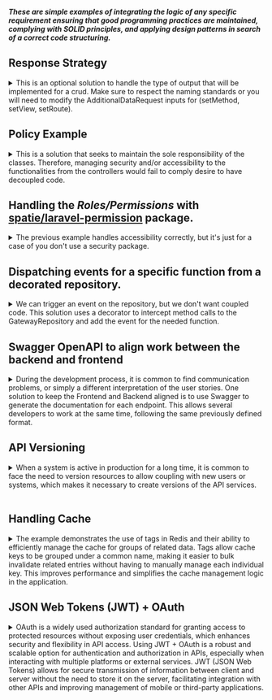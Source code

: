 
***These are simple examples of integrating the logic of any specific requirement ensuring that good programming practices are maintained, complying with SOLID principles, and applying design patterns in search of a correct code structuring.***

## Response Strategy

<details>

<summary>
This is an optional solution to handle the type of output that will be implemented for a crud. Make sure to respect the naming standards or you will need to modify the AdditionalDataRequest inputs for (setMethod, setView, setRoute).
</summary>

## How it works:
1- From a middleware or similar logic set the Additional Data Request and identify the required Response Strategy

```php
<?php

namespace App\Http\Middleware;

use Closure;
use Illuminate\Http\Request;
use SebastianBergmann\Type\Exception;
use Symfony\Component\HttpFoundation\Response;
use Anasa\ResponseStrategy\{AdditionalDataRequest,ResponseStrategyFactory,ResponseContextInterface};

class ApiOrWebMiddleware
{
    public function __construct(protected ResponseContextInterface $responseContext)
    {
    }

    /**
     * Handle an incoming request.
     *
     * @param  \Closure(\Illuminate\Http\Request): (\Symfony\Component\HttpFoundation\Response)  $next
     */
    public function handle(Request $request, Closure $next): Response
    {
        /**
         * Set additional data request:
         * this will add the controller, method, view and resource. It's
         * some dinamic data to be used in the strategy to identify and build
         * the response. A facade will be used.
         */
        $service = AdditionalDataRequest::getInstance();
        $this->setAdditionalDataRequest($request, $service);

        $this->defineResponseStrategy($service);

        return $next($request);
    }

    private function setAdditionalDataRequest(Request $request, $service): void
    {
        $action = $request->route()->getAction();
        $controller = class_basename($action['controller']);
        [, $methodName] = explode('@', $controller);
        
        $service->setMethod($request->expectsJson() || $request->is('api/*') ? 'API' : $methodName);
        $service->setView($request->route()->getName());
        $service->setRoute($request->route()->getName());
    }
    
    public function defineResponseStrategy()
    {
        try {
            $strategy = ResponseStrategyFactory::createStrategy($service->getMethod());
        } catch (Exception $e) {
            throw new Exception('Unknown method');
        }

        $this->responseContext->setStrategy($strategy);
    }
}

```
**Notes:**
- setMethod will set as API for all input json output.
- If your project uses a custom prefix for API inputs, make sure to add the Accept: application/json Header to identify if a json output.
```php
$service->setMethod($request->expectsJson() || $request->is('api/*') ? 'API' : $methodName);
```

2- Set Service Provider and Response Service provider,

```php
<?php

namespace App\Providers;

use Illuminate\Support\ServiceProvider;
use Anasa\ResponseStrategy\AdditionalDataRequest;

class AppServiceProvider extends ServiceProvider
{
    /**
     * Register any application services.
     */
    public function register(): void
    {
        //...
        $this->app->singleton('additionalDataRequest', function ($app) {
            return new AdditionalDataRequest;
        });
    }

    /**
     * Bootstrap any application services.
     */
    public function boot(): void
    {
       //
    }
}

```

```php
<?php

namespace App\Providers;

use Illuminate\Support\ServiceProvider;
use Anasa\ResponseStrategy\{ResponseContext,ResponseContextInterface};
use Anasa\ResponseStrategy\Output\{ApiResponseStrategy, ViewResponseStrategy, RedirectResponseStrategy};
use Anasa\ResponseStrategy\OutputDataFormat\{StrategyData,StrategyDataInterface};

class ResponseServiceProvider extends ServiceProvider
{
    public function register()
    {
        $this->app->bind(ApiResponseStrategy::class, function ($app) {
            return new ApiResponseStrategy();
        });

        $this->app->bind(ViewResponseStrategy::class, function ($app) {
            return new ViewResponseStrategy();
        });

        $this->app->bind(RedirectResponseStrategy::class, function ($app) {
            return new RedirectResponseStrategy();
        });
        $this->app->bind(StrategyDataInterface::class, function ($app) {
            return new StrategyData();
        });

        $this->app->singleton(ResponseContextInterface::class, function ($app) {
            return new ResponseContext();
        });
    }
}

```

3- Using it in your controller. ***No checks nor conditionalities, just input and output of requests with a single way.*** 

```php
<?php

namespace App\Http\Controllers;

use Illuminate\Http\JsonResponse;
use Illuminate\Contracts\View\View;
use App\Http\Controllers\Controller;
use App\Repositories\YourRepository;
use Anasa\ResponseStrategy\ResponseContextInterface;
use Anasa\ResponseStrategy\OutputDataFormat\StrategyDataInterface;

class YourController extends Controller
{
    public function __construct(protected YourRepository $repository, protected ResponseContextInterface $responseContext, protected StrategyDataInterface $strategyData)
    {
    }
    
    public function index(): View|JsonResponse
    {
        $data = $this->repository->all();
        $strategy = $this->strategyData->setStrategyData(YourResource::collection($data));

        return $this->responseContext->executeStrategy($strategy);
    }

    /**
     * No strategy needed
    */
    public function create(): View
    {
        return View('yourResource.create');
    }

    public function store(YourRequest $request): JsonResponse|RedirectResponse
    {
        
        $data = $this->repository->create($request->validated());
        $strategy = $this->strategyData->setStrategyData(new YourResource($data), 'YourResource created successfully', Response::HTTP_CREATED);

        return $this->responseContext->executeStrategy($strategy);
    }

    public function show($id): JsonResponse|View
    {
        $data = $this->repository->find($id); //it uses findOrFail from the repository
        $strategy = $this->strategyData->setStrategyData(new YourResource($data));

        return $this->responseContext->executeStrategy($strategy);
    }

    public function edit(string $id): View
    {
        $data = $this->repository->find($id); //it uses findOrFail from the repository
        return View('gateway.edit', ['YourData' => $data]);
    }

    public function update(YourRequest $request, string $id): JsonResponse|RedirectResponse
    {
        $updated_data = $this->repository->update($id, $request->validated()); //it uses findOrFail
        $strategy = $this->strategyData->setStrategyData(new YourResource($updated_data), 'YourResource updated successfully', Response::HTTP_OK);

        return $this->responseContext->executeStrategy($strategy);
    }

    public function destroy($id): JsonResponse|RedirectResponse
    {
        $this->repository->delete($id); //it uses findOrFail from the repository

        return $this->responseContext->executeStrategy($this->strategyData->setStrategyData([], 'YourResource deleted successfully', Response::HTTP_OK));
    }
```
4- For testing, you can add: *$service->setMethod('API');*
```php
namespace Tests\Feature;

use Tests\TestCase;
use Anasa\ResponseStrategy\Facades\AdditionalDataRequest;

class GatewayTest extends TestCase
{
  

    protected function setUp(): void
    {
        parent::setUp();

        $service->setMethod('API');
    }
```
</details>

## Policy Example
<details>
<summary>
This is a solution that seeks to maintain the sole responsibility of the classes. Therefore, managing security and/or accessibility to the functionalities from the controllers would fail to comply desire to have decoupled code.
</summary>

```php
 public function edit(Post $post)
    {
        $this->authorize('update', $post);
        return view('posts.edit', compact('post'));
    }
```
In this case, ***$this->authorize('update', $post);***  the accessibility from the controller,  as an alternative, a solution built with a middleware and a policy, it handles the accessibility isolate from the controller.

In addition, the route is loading the resource.

![alt text](image/{2CC2EFFC-C5C4-4A55-895F-4B2164FA2C4B}.png)

Check also:
```php	
 use App\Http\Middleware\GatewayActionMiddleware;
 use App\Policies\GatewayPolicy;
```

**USE** *Illuminate\Foundation\Support\Providers\AuthServiceProvider* FROM **AppServiceProvider.php**
```php
namespace App\Providers;
/*...code */
use Illuminate\Foundation\Support\Providers\AuthServiceProvider as ServiceProvider;

class AppServiceProvider extends ServiceProvider
{
    protected $policies = [
        Gateway::class => GatewayPolicy::class,
    ];
    
    public function register(): void{/*...code*/}
    
    public function boot(): void
    {
        $this->registerPolicies();
       /*...code*/
    }
}
```
</details>

## Handling the *Roles/Permissions* with [spatie/laravel-permission](https://github.com/spatie/laravel-permission) package.
<details>
<summary>
The previous example handles accessibility correctly, but it's just for a case of you don't use a security package.
</summary>
For the example, a seeder was created to add roles and permissions:

```php
public function run(): void
{
    /*...code*/
    Permission::create(['name' => 'gateway.update']);
    Permission::create(['name' => 'gateway.destroy']);

    /*...code*/
    Permission::create(['name' => 'peripheral.update']);
    Permission::create(['name' => 'peripheral.destroy']);

    $admin = Role::create(['name' => 'admin']);
    $admin->givePermissionTo(Permission::all());

    $user = \App\Models\User::where('name', 'admin')->first();
    $user->assignRole('admin');
}
```
A middleware was created to handle the roles and permissions, It's not necessary, but will allow to personalize the access to the resources, and it will work for any input, whether it is an API or a Web input. This will not take into account the guard_name used by the package.
```php
class RoleOrPermissionMiddleware
{
    
    public function handle(Request $request, Closure $next, $role = null): Response
    {
        //The route name is used to name the permission (like as the seeders)
        $route = $request->route()->getName();
        $user = $request->user();

        if ($user->hasRole($role) || $user->can($route)) {
            return $next($request);
        }

        abort(Response::HTTP_FORBIDDEN, 'You are not authorized.');
    }
}
```
```php
 Route::delete('/peripheral/{peripheral}', [PeripheralController::class, 'destroy'])->name('peripheral.destroy')
    ->middleware('role_or_permission:admin');
```
</details>

## Dispatching events for a specific function from a decorated repository.
<details>
<summary>
We can trigger an event on the repository, but we don't want coupled code.
This solution uses a decorator to intercept method calls to the GatewayRepository and add the event for the needed function.
</summary>

**The most of the logic happens in the decorator, the rest is the provider to intercept the method calls.**

```php
namespace App\Repositories\Decorators;
/*...code*/
class GatewayRepositoryDecorator extends GatewayRepository
{
   /*...code*/
    public function updateGateway($id, $data)
    {
        // Call the original updateGateway method
        $result = $this->repository->updateGateway($id, $data);
        $gateway = $this->find($id);

        event(new GatewayUpdated($gateway));

        return $result;
    }
}
```
```php
namespace App\Providers;
/*...code*/
class GatewayInterceptorServiceProvider extends ServiceProvider
{
    public function boot()
    {
        //Using the decorator to intercept method calls to the GatewayRepository.
        $this->app->extend(GatewayRepository::class, function ($repository) {
            return new GatewayRepositoryDecorator($repository);
        });
    }
}
```

***It's necessary highlight that implemented event doesn't use the interface ShouldQueue. so, slowness is experienced during the testing. We could add it to a queue and dispatch it as a scheduled job to ensure the asynchrony but implementing the queue will require many steps to test it.***

```php
namespace App\Listeners;
/*...code*/
class GatewayUpdatedListener
{
    /*...code*/
    public function handle(GatewayUpdated $event): void
    {
        $gateway = $event->gateway;        
        Log::info('GatewayUpdatedListener triggered: ', ['gateway' => $gateway]);
    }
}
```
Note: No big changes in the repository, just duplicated the update function now named updateGateway
```php
public function updateGateway($id, array $data)
{
    $gateway = $this->find($id);
    $gateway->update($data);
    return $gateway;
}
```
</details>

## Swagger OpenAPI to align work between the backend and frontend
<details>
<summary>
During the development process, it is common to find communication problems, or simply a different interpretation of the user stories. One solution to keep the Frontend and Backend aligned is to use Swagger to generate the documentation for each endpoint. This allows several developers to work at the same time, following the same previously defined format.
</summary>

<br>

**This is a proposal on how to use Swagger OpenAPI without overloading the system with D that affects the readability of the code.**


This is what we want to achieve http://127.0.0.1:8000/api/documentation 👇🏻
![alt text](image/SwaggerDoc.png)

<hr>
⚠️**What we want to avoid:** This would be the basic solution, but this would add long lines of annotations in each class

![alt text](image/SwaggerAnotationInController.png)

![alt text](image/SwaggerAnnotationEndpoint.png)
<hr>

## An option to isolate Swagger OpenAPI from classes:

/config/l5-swagger.php
```php
//the standard option must be removed.
 'annotations' => array_merge(
    // base_path('app'), <<<DELETE/COMMENT LINE>>>
    glob(base_path('app/OpenApi/Endpoints/*.php')),
    glob(base_path('app/OpenApi/Schemas/*.php')),
),
```	
**The next step would be to create the app/OpenApi/ directory. This way, you will have all the annotation-related classes in this directory and isolated from the code.**


/GatewayEndpoints.php
```php
namespace App\OpenApi\Endpoints;

use OpenApi\Annotations as OA;

class GatewayEndpoints
{
    /**
     * @OA\Get(
     *     path="/api/gateway",
     *     tags={"Gateway"},
     *     summary="Gateway index",
     *     @OA\Response(
     *         response=200,
     *         description="OK",
     *         @OA\JsonContent(
     *           type="array",
     *           @OA\Items(ref="#/components/schemas/Gateway"))
     *         )
     *    )
     */
    public function index()
    {
        //
    }
    
    //... more annotations

    /**
     * @OA\Post(
     *     path="/api/gateway",
     *     tags={"Gateway"},
     *     summary="Gateway store",
     *     @OA\RequestBody(
     *         required=true,
     *         @OA\JsonContent(
     *             type="object",
     *             required={"name", "serial_number", "IPv4_address"},
     *             @OA\Property(property="serial_number", type="string", example="123456"),
     *             @OA\Property(property="name", type="string", example="Gateway 1"),
     *             @OA\Property(property="IPv4_address", type="string", example="127.0.0.1"),
     *             @OA\Property(
     *                 property="peripheral",
     *                 type="array",
     *                 @OA\Items(type="object", ref="#/components/schemas/Peripheral")
     *             )
     *         )
     *     ),
     *     @OA\Response(
     *         response=201,
     *         description="Gateway created successfully",
     *         @OA\JsonContent(ref="#/components/schemas/Gateway")
     *     ),
     *     @OA\Response(
     *         response=302,
     *         description="Gateway created successfully",
     *         @OA\Header(
     *             header="Location",
     *             description="/api/gateway",
     *             @OA\Schema(type="string", example="GET /api/gateway")
     *         )
     *     ),
     *     @OA\Response(response=404, description="Not Found"),
     *     @OA\Response(response=401, description="Unauthenticated")
     * )
     */
    public function store()
    {
        //
    }
    
    //.. more annotations
}
```

/GatewayResourceSchema.php
```php
namespace App\OpenApi\Schemas;

use OpenApi\Annotations as OA;

/**
 * @OA\Info(
 *      version="1.0.0",
 *      title="API Documentation")
 *
 * @OA\Tag(name="Gateway", description="Gateway crud")
 * @OA\Schema(
 *       schema="Gateway",
 *     type="object",
 *     @OA\Property(property="id", type="integer", example=1),
 *     @OA\Property(property="serial_number", type="string", example="1234567"),
 *     @OA\Property(property="name", type="string", example="Gateway 1"),
 *     @OA\Property(property="IPv4_address", type="string", example="127.0.0.1"),
 *     @OA\Property(
 *         property="peripheral",
 *         type="array",
 *         @OA\Items(type="object", ref="#/components/schemas/Peripheral")
 *     ),
 *     @OA\Property(property="created_at", type="string", format="date-time", example="2022-01-01T00:00:00.000000Z"),
 *     @OA\Property(property="updated_at", type="string", format="date-time", example="2022-01-01T00:00:00.000000Z")
 * )
 */
class GatewayResourceSchema
{
}
```
</details>


## API Versioning
<details>
<summary>
When a system is active in production for a long time, it is common to face the need to version resources to allow coupling with new users or systems, which makes it necessary to create versions of the API services.
</summary>
<br>

**Adding a new API version, some points need to be considered to keep the code clean:**

1. Create a new API route file to group all versioned endpoints in **routes/api.php**
```php	
// API V2
Route::prefix('v2')->group(base_path('routes/api_v2.php'));
```
NOTE: That will be enough to redirect to the versioned API services if the route contains "V2"

***However, microservices do not control the base URL, so when we use an API Gateway that unifies and simplifies access for all services, we can negotiate the version through headers.***

We can solve it using middleware to check the headers and redirect them to a new path:
```php
<?php

namespace App\Http\Middleware;

use Closure;
use Illuminate\Http\Request;
use Symfony\Component\HttpFoundation\Response;

class APIVersionMiddleware
{
    /**
     * Handle an incoming request.
     *
     * @param  \Closure(\Illuminate\Http\Request): (\Symfony\Component\HttpFoundation\Response)  $next
     */
    public function handle(Request $request, Closure $next): Response
    {
        // Get version from headers, query parameters, or  set a default version if none
        $apiVersion = $request->header('Accept-Version') ?? ($request->query('version') ?? 'v1');

        if ($apiVersion === 'v2') {
            $newPath = str_replace('api/', 'api/v2/', $request->getRequestUri());
            return redirect($newPath);
        }

        if ($apiVersion && $apiVersion !== 'v1') {
            return response()->json(['error' => 'Unsupported API version'], 400);
        }

        return $next($request);
    }
}
```
This could be a test:
```php	
    public function test_get_gateway_list_by_accept_version_header(): void
    {
        $response = $this->withHeaders([
            'Authorization' => $this->token,
            'Accept' => 'application/json',
            'Accept-Version' => 'v2',
        ])->get('/api/gateway/');

        //Check redirection
        $response->assertStatus(302);

        //Set redirect url
        $redirectUrl = $response->headers->get('Location');

        $response = $this->get($redirectUrl);

        //After the redirection, it must have the same response as test_get_gateway_list
        $response->assertStatus(200);
        $response->assertJsonStructure([
            'data' => [['id', 'serial_number', 'name', 'IPv4_address', 'peripheral', 'created_at', 'updated_at']],
            'origin',
        ]);

        $response->assertJsonCount(5, 'data');
    }

    public function test_get_unsupported_api_version_by_wrong_header(): void
    {
        $response = $this->withHeaders([
            'Authorization' => $this->token,
            'Accept' => 'application/json',
            'Accept-Version' => 'v3',
        ])->get('/api/gateway/');


        $response->assertStatus(400);
        $response->assertJsonStructure([
            'error',
        ]);
    }
```

</details>
<br>

## Handling Cache

<details>
<summary>
The example demonstrates the use of tags in Redis and their ability to efficiently manage the cache for groups of related data. Tags allow cache keys to be grouped under a common name, making it easier to bulk invalidate related entries without having to manually manage each individual key. This improves performance and simplifies the cache management logic in the application.
</summary>

<br>
<br>

*NOTE: The names of the keys can be improved..* 😉

1. **A Trait is used to globalize the cache methods (can be an interface or a facade). Maintaining the abstraction of the dependencies. In this case only redis or memcached are taken into account, to use tags, otherwise, the cache is managed using the Key:**

```php
namespace App\Traits;
//(..code...)
trait Cacheable
{
    private $time = 60;
    private $supportedCacheStores = ['redis', 'memcached'];

    public function cacheRemember($key, $time = null, $tag = null, $callback = null)
    {
        $time = is_numeric($time) && $time > 0 ? $time : $this->time;

        if ($this->useTag() && !empty($tag)) {
            return Cache::tags($tag)->remember($key, $time, $this->setCallbackDefault($callback));
        }

        return Cache::remember($key, $time, $this->setCallbackDefault($callback));
    }

    public function clearCache($key, $tag = null)
    {
        if ($this->useTag() && !empty($tag)) {
            return Cache::tags($tag)->flush();
        }
        return Cache::forget($key);
    }

    public function clearCacheByTagAndKey($tag, $key, $callback = null)
    {
        if ($this->useTag() && !empty($tag)) {
            return Cache::tags($tag)->forget($key, $this->setCallbackDefault($callback));
        }
        return Cache::forget($key);
    }

    private function useTag(): bool
    {
        return in_array(env('CACHE_DRIVER'), $this->supportedCacheStores);
    }
    private function setCallbackDefault(?Closure $callback = null): Closure
    {
        return $callback ?? fn() => true;
    }
}
```
2. **Considering that each action within the CRUD that involves writing to the DB could generate updates to the related cache, an Observer has been created to handle this in isolation:**

```php
namespace App\Observers;
//(..code..)
class GatewayObserver
{
    use Cacheable;

    protected $cacheTag = 'gateway.';
 
    public function created(Gateway $gateway): void
    {
        $this->clearCacheByTagAndKey($this->cacheTag . 'list', $this->cacheTag);
    }
    public function updated(Gateway $gateway): void
    {
        $this->clearCacheByTagAndKey($this->cacheTag . 'list', $this->cacheTag);
        $this->clearCacheByTagAndKey($this->cacheTag . 'find' . $gateway->id, $this->cacheTag, fn() => $gateway);
    }
    public function deleted(Gateway $gateway): void
    {
        $this->clearCacheByTagAndKey($this->cacheTag . 'list', $this->cacheTag);
        $this->clearCacheByTagAndKey($this->cacheTag . 'find' . $gateway->id, $this->cacheTag, fn() => $gateway);
    }
    //(..code..)
}
```

## Testing Cache with Redis
**IMPORTANT!**
To test this way, you need Redis installed and running, and php must support redis **(extension=php_redis.dll)**

**From redis installation directory, run the following command:**
```bash
.\redis-server.exe
```

**Clearing Cache:**
```dm	
php artisan cache:clear
```

**Set environment variables in the .env file:**
```dm
CACHE_STORE=redis
```

 **From postman:**
![alt text](/README/image/{52626AAA-C7C3-4F3D-B859-6F183B416D0B}.png)

**Run Laravel Command to Check if Redis is Working:**
```
 php artisan tinker
```
**In the console, run the following command:**
```
 Cache::tags('gateway.')->get('gateway.list');
``` 
**Output:**

![alt text](/README/image/{50387309-699E-47EA-922A-D070D7DB36F5}.png)

## Testing Cache with DATABASE

**NOTE:**
*This cache store does not support tagging.* **The solution takes this into account, so it saves and obtains values ​​from the Keys**

**Clearing Cache:**
```dm	
php artisan cache:clear
```
**Set environment variables in the .env file:**
```dm
CACHE_STORE=databese
```
 **From postman:**
![alt text](/README/image/{52626AAA-C7C3-4F3D-B859-6F183B416D0B}.png)

**Go to the database (cache table)):**
![alt text](/README/image/{B3BFA3A3-5AAD-451D-99CF-1D4A27E8E2A1}.png)


```bash
Cache::get('gateway.list');
```

**Go to the database (cache table)):**

![alt text](/README/image/{J4BFA3A3-5AAD-451D-99CF-1D4A27E8E2YY}.png)

</details>

## JSON Web Tokens (JWT) + OAuth
<details>
<summary>
OAuth is a widely used authorization standard for granting access to protected resources without exposing user credentials, which enhances security and flexibility in API access. Using JWT + OAuth is a robust and scalable option for authentication and authorization in APIs, especially when interacting with multiple platforms or external services. JWT (JSON Web Tokens) allows for secure transmission of information between client and server without the need to store it on the server, facilitating integration with other APIs and improving management of mobile or third-party applications.
</summary>
<br>

***Note: This project has API versioning, and this exercise intends to make both authentications coexist, assuming a scenario where it is necessary to maintain the legacy authentication method.***

<br>

**Seeking decoupling code, the controller depends on only one interface (TokenServiceInterface), this loads the service depending on what the system needs:**
```php
namespace App\Http\Controllers\Auth;
//(..code..)
use App\Contracts\TokenServiceInterface;

class OAuthController extends Controller
{
    public function __construct(protected TokenServiceInterface $tokenService){}

    public function getAccessToken(LoginRequest $request): \Illuminate\Http\JsonResponse
    {
        if (!Auth::attempt($request->credentials())) {
            return response()->json(['error' => 'Invalid credentials'], 401);
        }

        $user = Auth::user();
        // Generate token by passport service
        $tokenResponse = $this->tokenService->generateTokenForUser($user);

        return response()->json($tokenResponse);
    }
}
```	
**For working with APIs, it is recommended to use HEADER instead of prefixes to achieve unlocking. With this in mind, loading the correct token generator service is managed through a header.**

```php
class AppServiceProvider extends ServiceProvider
{
    //(..code..)    
    public function register(): void
    {

        $this->app->bind(TokenServiceInterface::class, function ($app) {
            $headerValue = request()->header('X-Auth-Service');

            if (strtolower($headerValue) === 'oauth') {
                return $app->make(PassportTokenService::class);
            }

            return $app->make(SanctumTokenService::class);
        });

        $this->app->bind(PersonalAccessTokenFactoryInterface::class, PassportPersonalAccessTokenFactory::class);
        $this->app->bind(TokenRepositoryInterface::class, PassportTokenRepository::class);
    }
```
**App\Services\Passport\PassportTokenService.php**
```php
namespace App\Services\Passport;

use App\Traits\RoleScopeMapper;
use App\Contracts\TokenServiceInterface;
use App\Contracts\TokenRepositoryInterface;
use App\Contracts\PersonalAccessTokenFactoryInterface;

class PassportTokenService implements TokenServiceInterface
{
    use RoleScopeMapper;

    protected $tokenFactory;
    protected $tokenRepository;

    public function __construct(PersonalAccessTokenFactoryInterface $tokenFactory, TokenRepositoryInterface $tokenRepository)
    {
        $this->tokenFactory = $tokenFactory;
        $this->tokenRepository = $tokenRepository;
    }

    public function revokeExistingTokens($user)
    {
        foreach ($this->tokenRepository->forUser($user->getKey()) as $token) {
            $this->tokenRepository->revokeAccessToken($token->id);
        }
    }

    public function generateTokenForUser($user)
    {
        $this->revokeExistingTokens($user);

        $scopes = $this->determineScopesBasedOnRole($user->getRoleNames()->all());
        $token = $this->tokenFactory->make($user->getKey(), 'User Personal Token', $scopes);

        return [
            'access_token' => $token->accessToken,
            'expires_at' => $token->token->expires_at,
        ];
    }
}
```
**See also:**
```	
 App\Services\Passport\PassportTokenRepository.php
 App\Services\Passport\PassportPersonalAccessTokenFactory.php
```

**Authentication process by OAuth:**
```	
POST            api/auth/token 

Body:
{
  "email": "tester@example.com",
  "password": "12345678"
}
```	
**Header:**
![alt text](/README/image/auth-postman-header.png)

**This would be the answer when using Passport Factory (without converting to token yet)**
```php
namespace App\Services\Passport;
//(..code..)
class PassportTokenService implements TokenServiceInterface
{
    //(..code..)
    public function generateTokenForUser($user)
    {
        //(..code..)
        // The response of this line is a token object
        $token = $this->tokenFactory->make($user->getKey(), 'User Personal Token', $scopes);
        //(..code..)
    }
}
```
**It should look like this:**
![alt text](/README/image/tokenFactoryByPassport.png)



```php
namespace App\Services\Passport;
//(..code..)
class PassportTokenService implements TokenServiceInterface
{
    //(..code..)
    public function generateTokenForUser($user)
    {
        //(..code..)
        $scopes = $this->determineScopesBasedOnRole($user->getRoleNames()->all());
        $token = $this->tokenFactory->make($user->getKey(), 'User Personal Token', $scopes);

        //converting to Json Web Token (JWT) by $token->accessToken
        return [
            'access_token' => $token->accessToken,
            'expires_at' => $token->token->expires_at,
        ];
    }
}

```
**After converting to Json Web Token (JWT) by $token->accessToken the response should look like this:**
![alt text](/README/image/JWT.png)

**Currently, only one route is auth:api**
![alt text](/README/image/api-route-oauth.png)
</details>
